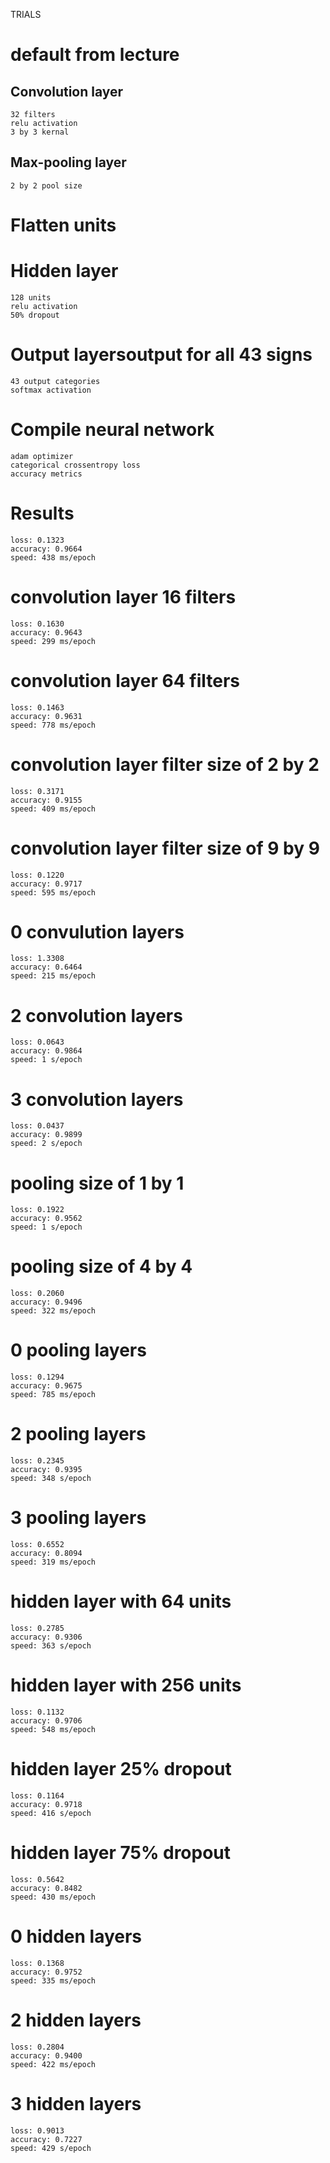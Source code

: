 TRIALS

# default from lecture

  ## Convolution layer
    32 filters
    relu activation
    3 by 3 kernal

  ## Max-pooling layer
    2 by 2 pool size

  # Flatten units

  # Hidden layer
    128 units
    relu activation
    50% dropout

  # Output layersoutput for all 43 signs
    43 output categories
    softmax activation

  # Compile neural network
    adam optimizer
    categorical crossentropy loss
    accuracy metrics

  # Results
    loss: 0.1323
    accuracy: 0.9664
    speed: 438 ms/epoch


# convolution layer 16 filters
    loss: 0.1630
    accuracy: 0.9643
    speed: 299 ms/epoch

# convolution layer 64 filters
    loss: 0.1463
    accuracy: 0.9631
    speed: 778 ms/epoch

# convolution layer filter size of 2 by 2
    loss: 0.3171
    accuracy: 0.9155
    speed: 409 ms/epoch

# convolution layer filter size of 9 by 9
    loss: 0.1220
    accuracy: 0.9717
    speed: 595 ms/epoch

# 0 convulution layers
    loss: 1.3308
    accuracy: 0.6464
    speed: 215 ms/epoch

# 2 convolution layers
    loss: 0.0643
    accuracy: 0.9864
    speed: 1 s/epoch

# 3 convolution layers
    loss: 0.0437
    accuracy: 0.9899
    speed: 2 s/epoch

# pooling size of 1 by 1
    loss: 0.1922
    accuracy: 0.9562
    speed: 1 s/epoch

# pooling size of 4 by 4
    loss: 0.2060
    accuracy: 0.9496
    speed: 322 ms/epoch

# 0 pooling layers
    loss: 0.1294
    accuracy: 0.9675
    speed: 785 ms/epoch

# 2 pooling layers
    loss: 0.2345
    accuracy: 0.9395
    speed: 348 s/epoch

# 3 pooling layers
    loss: 0.6552
    accuracy: 0.8094
    speed: 319 ms/epoch

# hidden layer with 64 units
    loss: 0.2785
    accuracy: 0.9306
    speed: 363 s/epoch

# hidden layer with 256 units
    loss: 0.1132
    accuracy: 0.9706
    speed: 548 ms/epoch

# hidden layer 25% dropout
    loss: 0.1164
    accuracy: 0.9718
    speed: 416 s/epoch

# hidden layer 75% dropout
    loss: 0.5642
    accuracy: 0.8482
    speed: 430 ms/epoch

# 0 hidden layers
    loss: 0.1368
    accuracy: 0.9752
    speed: 335 ms/epoch

# 2 hidden layers
    loss: 0.2804
    accuracy: 0.9400
    speed: 422 ms/epoch

# 3 hidden layers
    loss: 0.9013
    accuracy: 0.7227
    speed: 429 s/epoch























